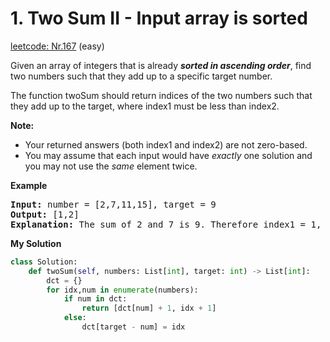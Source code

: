 # 1. Two Sum II - Input array is sorted
[leetcode: Nr.167](https://leetcode.com/problems/two-sum-ii-input-array-is-sorted/description/) (easy)

Given an array of integers that is already ***sorted in ascending order***, find two numbers such that they add up to a specific target number.

The function twoSum should return indices of the two numbers such that they add up to the target, where index1 must be less than index2.

**Note:**
* Your returned answers (both index1 and index2) are not zero-based.
* You may assume that each input would have *exactly* one solution and you may not use the *same* element twice.

**Example**
<pre>
<b>Input:</b> number = [2,7,11,15], target = 9
<b>Output:</b> [1,2]
<b>Explanation:</b> The sum of 2 and 7 is 9. Therefore index1 = 1, index2 = 2.
</pre>

**My Solution**
~~~python
class Solution:
    def twoSum(self, numbers: List[int], target: int) -> List[int]:
        dct = {}
        for idx,num in enumerate(numbers):
            if num in dct:
                return [dct[num] + 1, idx + 1]
            else:
                dct[target - num] = idx
~~~
